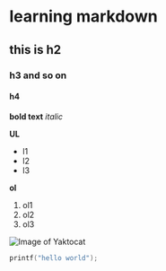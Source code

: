 # learning markdown
## this is h2 
### h3 and so on
#### h4

__bold text__
_italic_

__UL__
- l1
- l2
- l3

__ol__
1. ol1
2. ol2
3. ol3

![Image of Yaktocat](https://octodex.github.com/images/yaktocat.png)

``` c
printf("hello world");
```

